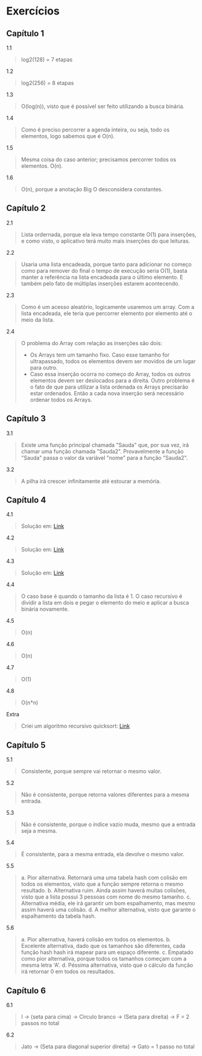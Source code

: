 # Exercícios

## Capítulo 1

1.1 
> log2(128) = 7 etapas

1.2 
> log2(256) = 8 etapas

1.3
> O(log(n)), visto que é possível ser feito utilizando a busca binária.

1.4
> Como é preciso percorrer a agenda inteira, ou seja, todo os elementos, logo sabemos que é O(n).

1.5
> Mesma coisa do caso anterior; precisamos percorrer todos os elementos. O(n).

1.6
> O(n), porque a anotação Big O desconsidera constantes. 

## Capítulo 2

2.1
> Lista ordernada, porque ela leva tempo constante O(1) para inserções, e como visto, o aplicativo terá muito mais inserções do que leituras.

2.2
> Usaria uma lista encadeada, porque tanto para adicionar no começo como para remover do final o tempo de execução seria O(1), basta manter a referência na lista encadeada para o último elemento. E também pelo fato de múltiplas inserções estarem acontecendo. 

2.3
> Como é um acesso aleatório, logicamente usaremos um array. Com a lista encadeada, ele teria que percorrer elemento por elemento até o meio da lista. 

2.4
> O problema do Array com relação as inserções são dois: 
> - Os Arrays tem um tamanho fixo. Caso esse tamanho for ultrapassado, todos os elementos devem ser movidos de um lugar para outro. 
> - Caso essa inserção ocorra no começo do Array, todos os outros elementos devem ser deslocados para a direita. 
> Outro problema é o fato de que para utilizar a lista ordenada os Arrays precisarão estar ordenados. Então a cada nova inserção será necessário ordenar todos os Arrays. 


## Capítulo 3

3.1 
> Existe uma função principal chamada "Sauda" que, por sua vez, irá chamar uma função chamada "Sauda2". Provavelmente a função "Sauda" passa o valor da variável "nome" para a função "Sauda2". 
  
3.2 
> A pilha irá crescer infinitamente até estourar a memória. 

## Capítulo 4

4.1 
> Solução em: [Link](https://github.com/iagosaito/tech-book-exercises/blob/main/entendendo-algoritmos-um-guia-para-programadores-e-outros-curiosos/4.1_recursive_sum_of_elements_in_list.go)

4.2
> Solução em: [Link](https://github.com/iagosaito/tech-book-exercises/blob/main/entendendo-algoritmos-um-guia-para-programadores-e-outros-curiosos/4.2_recursive_count_number_of_elements_in_list.go)

4.3
> Solução em: [Link](https://github.com/iagosaito/tech-book-exercises/blob/main/entendendo-algoritmos-um-guia-para-programadores-e-outros-curiosos/4.3_recursive_highest_number_in_list.go)

4.4 
> O caso base é quando o tamanho da lista é 1. O caso recursivo é dividir a lista em dois e pegar o elemento do meio e aplicar a busca binária novamente. 

4.5
> O(n)

4.6
> O(n)

4.7
> O(1)

4.8
> O(n*n)

Extra
> Criei um algoritmo recursivo quicksort: [Link](https://github.com/iagosaito/tech-book-exercises/blob/main/entendendo-algoritmos-um-guia-para-programadores-e-outros-curiosos/4.5_quicksort.go)

## Capítulo 5

5.1 
> Consistente, porque sempre vai retornar o mesmo valor.  

5.2
> Não é consistente, porque retorna valores diferentes para a mesma entrada. 

5.3
> Não é consistente, porque o índice vazio muda, mesmo que a entrada seja a mesma. 

5.4 
> É consistente, para a mesma entrada, ela devolve o mesmo valor. 

5.5
> a. Pior alternativa. Retornará uma uma tabela hash com colisão em todos os elementos, visto que a função sempre retorna o mesmo resultado. 
> b. Alternativa ruim. Ainda assim haverá muitas colisões, visto que a lista possui 3 pessoas com nome do mesmo tamanho. 
> c. Alternativa média, ele irá garantir um bom espalhamento, mas mesmo assim haverá uma colisão. 
> d. A melhor alternativa, visto que garante o espalhamento da tabela hash.

5.6 
> a. Pior alternativa, haverá colisão em todos os elementos. 
> b. Excelente alternativa, dado que os tamanhos são diferentes, cada função hash hash irá mapear para um espaço diferente. 
> c. Empatado como pior alternativa, porque todos os tamanhos começam com a mesma letra 'A'. 
> d. Péssima alternativa, visto que o cálculo da função irá retornar 0 em todos os resultados. 

## Capítulo 6

6.1 
> I -> (seta para cima) -> Circulo branco -> (Seta para direita) -> F = 2 passos no total

6.2
> Jato -> (Seta para diagonal superior direita) -> Gato = 1 passo no total
